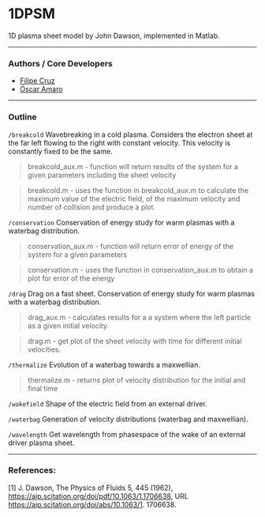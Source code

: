 # 1DPSM

1D plasma sheet model by John Dawson, implemented in Matlab.

---------------------------
###  Authors / Core Developers

  - [Filipe Cruz](https://github.com/filipe-dcruz)
  - [Óscar Amaro](https://github.com/OsAmaro)

---------------------------
### Outline

```/breakcold``` Wavebreaking in a cold plasma. Considers the electron sheet at the far left flowing to the right with constant velocity. This velocity is constantly fixed to be the same.

> breakcold_aux.m - function will return results of the system for a given parameters including the sheet velocity

> breakcold.m - uses the function in breakcold_aux.m to calculate the maximum value of the electric field, of the maximum velocity and number of collision and produce a plot.

```/conservation``` Conservation of energy study for warm plasmas with a waterbag distribution.

> conservation_aux.m - function will return error of energy of the system for a given parameters

> conservation.m - uses the function in conservation_aux.m to obtain a plot for error of the energy

```/drag``` Drag on a fast sheet. Conservation of energy study for warm plasmas with a waterbag distribution.

> drag_aux.m - calculates results for a a system where the left particle as a given initial velocity.

> drag.m - get plot of the sheet velocity with time for different initial velocities.

```/thermalize``` Evolution of a waterbag towards a maxwellian.
> thermalize.m - returns plot of velocity distribution for the initial and final time

```/wakefield``` Shape of the electric field from an external driver.

```/waterbag``` Generation of velocity distributions (waterbag and maxwellian).

```/wavelength``` Get wavelength from phasespace of the wake of an external driver plasma sheet.

---------------------------
### References:

[1] J. Dawson, The Physics of Fluids 5, 445 (1962), https://aip.scitation.org/doi/pdf/10.1063/1.1706638, URL https://aip.scitation.org/doi/abs/10.1063/1. 1706638.
